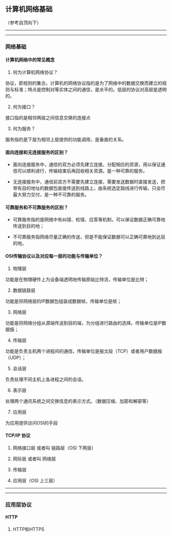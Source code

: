 ## 计算机网络基础
（参考自顶向下）

---
---
### 网络基础
#### 计算机网络中的常见概念

1. 何为计算机网络协议？

协议，即规则的集合。计算机的网络协议指的是为了网络中的数据交换而建立的规则与标准；特点是控制对等实体之间的通信，是水平的。低层的协议对高层是透明的。

2. 何为接口？

接口指的是相邻两层之间信息交换的连接点

3. 何为服务？

服务指的是下层为相邻上层提供的功能调用，是垂直的关系。



#### 面向连接和无连接服务的区别？

* 面向连接服务中，通信的双方必须先建立连接，分配相应的资源，用以保证通信可以顺利进行，传输结束后再回收相关资源。是一种可靠的服务。

* 无连接服务中，通信前双方不需要先建立连接，需要发送数据时直接发送，把带有目的地址的数据包直接传送到线路上，由系统选定路线进行传输，只会尽最大努力交付，是一种不可靠的服务。

#### 可靠服务和不可靠服务的区别？

* 可靠服务指的是网络中有纠错、检错、应答等机制，可以保证数据正确可靠地传送到目的地；

* 不可靠服务指网络尽量正确的传送，但是不能保证数据可以正确可靠地到达目的地。

#### OSI传输协议以及对应每一层的功能与传输单位？

1. 物理层

功能是在物理硬件上为设备端透明地传输原始比特流，传输单位是比特；

2. 数据链路层

功能是将网络层的IP数据包组装成数据帧，传输单位是帧；

3. 网络层

功能是将网络分组从源端传送到目的端，为分组进行路由的选择。传输单位是IP数据报；

4. 传输层

功能是负责主机两个进程间的通信，传输单位是报文段（TCP）或者用户数据报（UDP）；

5. 会话层

负责处理不同主机上各进程之间的会话。

6. 表示层

处理两个通讯系统之间交换信息的表示方式。（数据压缩、加密和解密等）

7. 应用层

为应用提供访问OSI的手段

#### TCP/IP 协议

1. 网络接口层 或者叫 链路层（OSI 下两层）

2. 网际层 或者叫 网络层

3. 传输层

4. 应用层（OSI 上三层）

---
---
### 应用层协议

#### HTTP

1. HTTP和HTTPS
